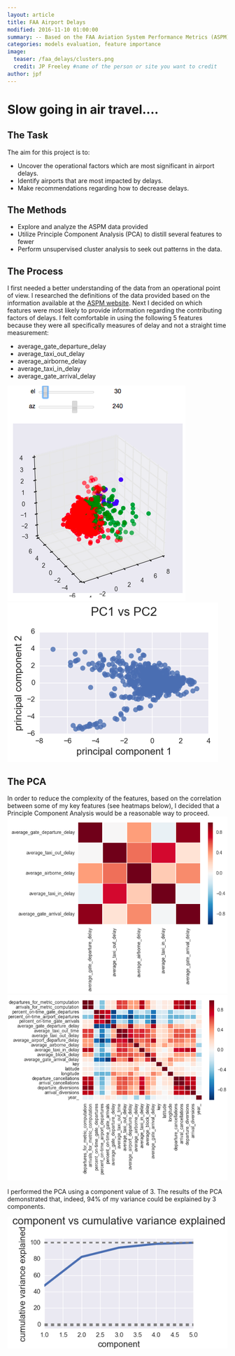 ```yaml
---
layout: article
title: FAA Airport Delays
modified: 2016-11-10 01:00:00
summary: -- Based on the FAA Aviation System Performance Metrics (ASPM) data, determine which US airports are historically delayed and what factors may be most influential in the delays --
categories: models evaluation, feature importance
image:
  teaser: /faa_delays/clusters.png
  credit: JP Freeley #name of the person or site you want to credit
author: jpf
---
```


# Slow going in air travel....

## The Task
The aim for this project is to:
 - Uncover the operational factors which are most significant in airport delays.
 - Identify airports that are most impacted by delays.
 - Make recommendations regarding how to decrease delays.

## The Methods
- Explore and analyze the ASPM data provided
- Utilize Principle Component Analysis (PCA) to distill several features to fewer
- Perform unsupervised cluster analysis to seek out patterns in the data.

## The Process
I first needed a better understanding of the data from an operational point of view. I researched the definitions of the data provided
based on the information available at the [ASPM website](http://aspmhelp.faa.gov/index.php/ASPM_Airport_Analysis:_Definitions_of_Variables).
Next I decided on which features were most likely to provide information regarding the contributing factors of delays. I felt
comfortable in using the following 5 features because they were all specifically measures of delay and not a straight time measurement:
  - average_gate_departure_delay    
  - average_taxi_out_delay         
  - average_airborne_delay         
  - average_taxi_in_delay          
  - average_gate_arrival_delay  


![](../images/faa_delays/clusters.png)
![](../images/faa_delays/pc1_pc2.png)



## The PCA

In order to reduce the complexity of the features, based on the correlation between some of my key features (see heatmaps below), I decided that a Principle Component Analysis would be a reasonable way to proceed.
![](../images/faa_delays/top5Corr.png)
![](../images/faa_delays/fullCorr.png)

I performed the PCA using a component value of 3. The results of the PCA demonstrated that, indeed, 94% of my variance could be explained by 3 components.

![](../images/faa_delays/cumVarExplained.png)
